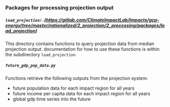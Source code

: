 ### Packages for processing projection output

##### `load_projection/.`(https://gitlab.com/ClimateImpactLab/Impacts/gcp-energy/tree/master/rationalized/2_projection/2_processing/packages/load_projection)
This directory contains functions to query projection data from median projection output. documentation for how to use these functions is within the subdirectory `load_projection`

##### `future_gdp_pop_data.py`
Functions retrieve the following outputs from the projection system: 
* future population data for each impact region for all years 
* future income per capita data for each impact region for all years
* global gdp time series into the future

